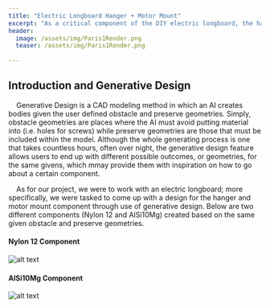 ```yaml
---
title: "Electric Longboard Hanger + Motor Mount"
excerpt: "As a critical component of the DIY electric longboard, the hanger and motor mount was created mostly through use of generative design, and it was created while keeping in mind the various forces that may destroy it. ."
header:
  image: /assets/img/Paris1Render.png
  teaser: /assets/img/Paris1Render.png
   
---
```

## Introduction and Generative Design
&nbsp;&nbsp;&nbsp;&nbsp;Generative Design is a CAD modeling method in which an AI creates bodies given the user defined obstacle and preserve geometries. Simply, obstacle geometries are places where the AI must avoid putting material into (i.e. holes for screws) while preserve geometries are those that must be included within the model. Although the whole generating process is one that takes countless hours, often over night, the generative design feature allows users to end up with different possible outcomes, or geometries, for the same givens, which mmay provide them with inspiration on how to go about a certain component. 

&nbsp;&nbsp;&nbsp;&nbsp;As for our project, we were to work with an electric longboard; more specifically, we were tasked to come up with a design for the hanger and motor mount component through use of generative design. Below are two different components (Nylon 12 and AlSi10Mg) created based on the same given obstacle and preserve geometries. 

#### Nylon 12 Component

![alt text](https://ChanwooLe2.github.io//assets/img/Paris1Render.png "Paris 1")

#### AlSi10Mg Component

![alt text](https://ChanwooLe2.github.io//assets/img/Paris2Render.png "Paris 2")

